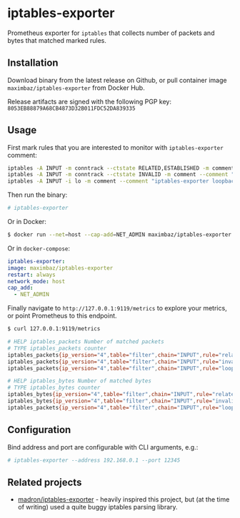 # iptables-exporter

Prometheus exporter for `iptables` that collects number of packets and bytes that matched marked rules.

## Installation

Download binary from the latest release on Github, or pull container image `maximbaz/iptables-exporter` from Docker Hub.

Release artifacts are signed with the following PGP key: `8053EB88879A68CB4873D32B011FDC52DA839335`

## Usage

First mark rules that you are interested to monitor with `iptables-exporter` comment:

```sh
iptables -A INPUT -m conntrack --ctstate RELATED,ESTABLISHED -m comment --comment "iptables-exporter related,established" -j ACCEPT
iptables -A INPUT -m conntrack --ctstate INVALID -m comment --comment "iptables-exporter invalid" -j DROP
iptables -A INPUT -i lo -m comment --comment "iptables-exporter loopback" -j ACCEPT
```

Then run the binary:

```sh
# iptables-exporter
```

Or in Docker:

```sh
$ docker run --net=host --cap-add=NET_ADMIN maximbaz/iptables-exporter
```

Or in `docker-compose`:

```yaml
iptables-exporter:
image: maximbaz/iptables-exporter
restart: always
network_mode: host
cap_add:
  - NET_ADMIN
```

Finally navigate to `http://127.0.0.1:9119/metrics` to explore your metrics, or point Prometheus to this endpoint.

```sh
$ curl 127.0.0.1:9119/metrics

# HELP iptables_packets Number of matched packets
# TYPE iptables_packets counter
iptables_packets{ip_version="4",table="filter",chain="INPUT",rule="related,established"} 277108
iptables_packets{ip_version="4",table="filter",chain="INPUT",rule="invalid"} 732
iptables_packets{ip_version="4",table="filter",chain="INPUT",rule="loopback"} 1198

# HELP iptables_bytes Number of matched bytes
# TYPE iptables_bytes counter
iptables_bytes{ip_version="4",table="filter",chain="INPUT",rule="related,established"} 103651838
iptables_bytes{ip_version="4",table="filter",chain="INPUT",rule="invalid"} 7669
iptables_packets{ip_version="4",table="filter",chain="INPUT",rule="loopback"} 104737
```

## Configuration

Bind address and port are configurable with CLI arguments, e.g.:

```sh
# iptables-exporter --address 192.168.0.1 --port 12345
```

## Related projects

- [madron/iptables-exporter](https://github.com/madron/iptables-exporter) - heavily inspired this project, but (at the time of writing) used a quite buggy iptables parsing library.
